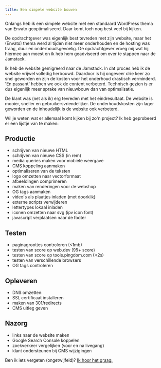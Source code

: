 ```yaml
---
title: Een simpele website bouwen
---
```


Onlangs heb ik een simpele website met een standaard WordPress thema van Envato geoptimaliseerd. Daar komt toch nog best veel bij kijken.

De opdrachtgever was eigenlijk best tevreden met zijn website, maar het (Envato) thema werd al tijden niet meer onderhouden en de hosting was traag, duur en onderhoudsgevoelig. De opdrachtgever vroeg mij wat hij hiermee aan moest en ik heb hem geadviseerd om over te stappen naar de Jamstack.

Ik heb de website gemigreerd naar de Jamstack. In dat proces heb ik de website vrijwel volledig herbouwd. Daardoor is hij ongeveer drie keer zo snel geworden en zijn de kosten voor het onderhoud drastisch verminderd. 'En passant' hebben we ook de content verbeterd. Technisch gezien is er dus eigenlijk meer sprake van nieuwbouw dan van optimalisatie.

De klant was (net als ik) erg tevreden met het eindresultaat. De website is mooier, sneller en gebruikersvriendelijker. De onderhoudskosten zijn lager geworden en de inhoudelijk is de website ook verbeterd.

Wil je weten wat er allemaal komt kijken bij zo'n project? Ik heb geprobeerd er een lijstje van te maken:

## Productie

- schrijven van nieuwe HTML
- schrijven van nieuwe CSS (in rem)
- media queries maken voor mobiele weergave
- CMS koppeling aanmaken
- optimaliseren van de teksten
- logo omzetten naar vectorformaat
- afbeeldingen comprimeren
- maken van renderingen voor de webshop
- OG tags aanmaken
- video's als plaatjes inladen (met doorklik)
- externe scripts verwijderen
- lettertypes lokaal inladen
- iconen omzetten naar svg (ipv icon font)
- javascript verplaatsen naar de footer

## Testen

- paginagroottes controleren (<1mb)
- testen van score op web.dev (95+ score)
- testen van score op tools.pingdom.com (<2s)
- testen van verschillende browsers
- OG tags controleren

## Opleveren

- DNS omzetten
- SSL certificaat installeren
- maken van 301/redirects
- CMS uitleg geven

## Nazorg

- links naar de website maken
- Google Search Console koppelen
- zoekverkeer vergelijken (voor en na livegang)
- klant ondersteunen bij CMS wijzigingen

Ben ik iets vergeten (ongetwijfeld)? [Ik hoor het graag.](/nl/contact)